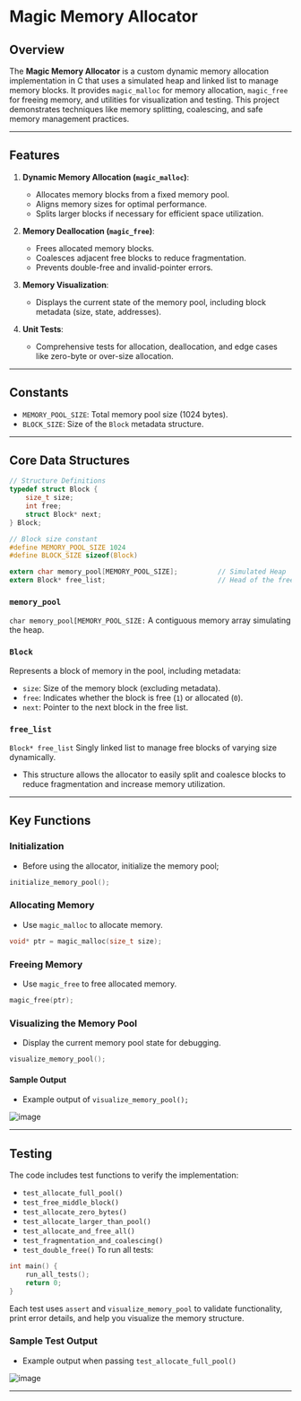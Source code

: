 # Magic Memory Allocator

## Overview

The **Magic Memory Allocator** is a custom dynamic memory allocation implementation in C that uses a simulated heap and linked list to manage memory blocks. It provides `magic_malloc` for memory allocation, `magic_free` for freeing memory, and utilities for visualization and testing. This project demonstrates techniques like memory splitting, coalescing, and safe memory management practices.

---

## Features

1. **Dynamic Memory Allocation (`magic_malloc`)**:
   - Allocates memory blocks from a fixed memory pool.
   - Aligns memory sizes for optimal performance.
   - Splits larger blocks if necessary for efficient space utilization.

2. **Memory Deallocation (`magic_free`)**:
   - Frees allocated memory blocks.
   - Coalesces adjacent free blocks to reduce fragmentation.
   - Prevents double-free and invalid-pointer errors.

3. **Memory Visualization**:
   - Displays the current state of the memory pool, including block metadata (size, state, addresses).

4. **Unit Tests**:
   - Comprehensive tests for allocation, deallocation, and edge cases like zero-byte or over-size allocation.

---

## Constants
- `MEMORY_POOL_SIZE`: Total memory pool size (1024 bytes).
- `BLOCK_SIZE`: Size of the `Block` metadata structure.

---

## Core Data Structures
```c
// Structure Definitions
typedef struct Block {
    size_t size;
    int free;
    struct Block* next;
} Block;

// Block size constant
#define MEMORY_POOL_SIZE 1024
#define BLOCK_SIZE sizeof(Block)

extern char memory_pool[MEMORY_POOL_SIZE];          // Simulated Heap
extern Block* free_list;                            // Head of the free list 
```
### `memory_pool`
`char memory_pool[MEMORY_POOL_SIZE:` A contiguous memory array simulating the heap.

### `Block`
Represents a block of memory in the pool, including metadata:
- `size`: Size of the memory block (excluding metadata).
- `free`: Indicates whether the block is free (`1`) or allocated (`0`).
- `next`: Pointer to the next block in the free list.

### `free_list`
`Block* free_list` Singly linked list to manage free blocks of varying size dynamically.
- This structure allows the allocator to easily split and coalesce blocks to reduce fragmentation and increase memory utilization.

---

## Key Functions

### Initialization
- Before using the allocator, initialize the memory pool;
```c
initialize_memory_pool();
```
### Allocating Memory
- Use `magic_malloc` to allocate memory.
```c
void* ptr = magic_malloc(size_t size);
```
### Freeing Memory
- Use `magic_free` to free allocated memory.
```c
magic_free(ptr);
```
### Visualizing the Memory Pool
- Display the current memory pool state for debugging.
```c
visualize_memory_pool();
```
#### Sample Output
- Example output of `visualize_memory_pool();`
  
![image](https://github.com/user-attachments/assets/fd0b78b4-fc64-4836-80cf-3216ef5cb9e5)

---

## Testing

The code includes test functions to verify the implementation:
- `test_allocate_full_pool()`
- `test_free_middle_block()`
- `test_allocate_zero_bytes()`
- `test_allocate_larger_than_pool()`
- `test_allocate_and_free_all()`
- `test_fragmentation_and_coalescing()`
- `test_double_free()`
To run all tests:
```c
int main() {
    run_all_tests();
    return 0;
}
```
Each test uses `assert` and `visualize_memory_pool` to validate functionality, print error details, and help you visualize the memory structure.

### Sample Test Output
- Example output when passing `test_allocate_full_pool()`

![image](https://github.com/user-attachments/assets/4f2c365c-7be9-49a8-ad40-7003b488c18f)

---

  
